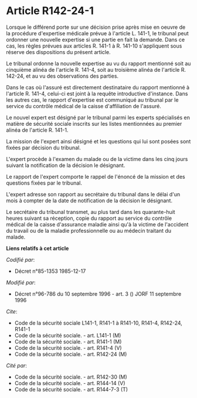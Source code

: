 # Article R142-24-1

Lorsque le différend porte sur une décision prise après mise en oeuvre de la procédure d'expertise médicale prévue à
l'article L. 141-1, le tribunal peut ordonner une nouvelle expertise si une partie en fait la demande. Dans ce cas, les
règles prévues aux articles R. 141-1 à R. 141-10 s'appliquent sous réserve des dispositions du présent article.

Le tribunal ordonne la nouvelle expertise au vu du rapport mentionné soit au cinquième alinéa de l'article R. 141-4, soit au
troisième alinéa de l'article R. 142-24, et au vu des observations des parties.

Dans le cas où l'assuré est directement destinataire du rapport mentionné à l'article R. 141-4, celui-ci est joint à la
requête introductive d'instance. Dans les autres cas, le rapport d'expertise est communiqué au tribunal par le service du
contrôle médical de la caisse d'affiliation de l'assuré.

Le nouvel expert est désigné par le tribunal parmi les experts spécialisés en matière de sécurité sociale inscrits sur les
listes mentionnées au premier alinéa de l'article R. 141-1.

La mission de l'expert ainsi désigné et les questions qui lui sont posées sont fixées par décision du tribunal.

L'expert procède à l'examen du malade ou de la victime dans les cinq jours suivant la notification de la décision le
désignant.

Le rapport de l'expert comporte le rappel de l'énoncé de la mission et des questions fixées par le tribunal.

L'expert adresse son rapport au secrétaire du tribunal dans le délai d'un mois à compter de la date de notification de la
décision le désignant.

Le secrétaire du tribunal transmet, au plus tard dans les quarante-huit heures suivant sa réception, copie du rapport au
service du contrôle médical de la caisse d'assurance maladie ainsi qu'à la victime de l'accident du travail ou de la maladie
professionnelle ou au médecin traitant du malade.

**Liens relatifs à cet article**

_Codifié par_:

  - Décret n°85-1353 1985-12-17

_Modifié par_:

  - Décret n°96-786 du 10 septembre 1996 - art. 3 () JORF 11 septembre 1996

_Cite_:

  - Code de la sécurité sociale L141-1, R141-1 à R141-10, R141-4, R142-24, R141-1
  - Code de la sécurité sociale. - art. L141-1 (M)
  - Code de la sécurité sociale. - art. R141-1 (M)
  - Code de la sécurité sociale. - art. R141-4 (V)
  - Code de la sécurité sociale. - art. R142-24 (M)

_Cité par_:

  - Code de la sécurité sociale. - art. R142-30 (M)
  - Code de la sécurité sociale. - art. R144-14 (V)
  - Code de la sécurité sociale. - art. R144-7-3 (T)
